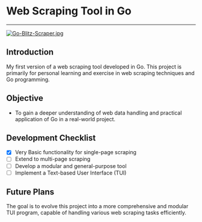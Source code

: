 # Web Scraping Tool in Go

---

[![Go-Blitz-Scraper.jpg](https://i.postimg.cc/tJmPgfWm/Go-Blitz-Scrap.jpg)](https://postimg.cc/4HVnLW8z)


## Introduction

My first version of a web scraping tool developed in Go. This project is
primarily for personal learning and exercise in web scraping techniques and Go
programming.

## Objective

- To gain a deeper understanding of web data handling and practical application
  of Go in a real-world project.


## Development Checklist

- [x] Very Basic functionality for single-page scraping
- [ ] Extend to multi-page scraping
- [ ] Develop a modular and general-purpose tool
- [ ] Implement a Text-based User Interface (TUI)

## Future Plans

The goal is to evolve this project into a more comprehensive and modular TUI program, capable of handling various web scraping tasks efficiently.
